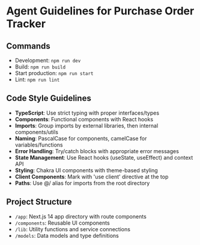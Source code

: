 # Agent Guidelines for Purchase Order Tracker

## Commands
- Development: `npm run dev`
- Build: `npm run build`
- Start production: `npm run start`
- Lint: `npm run lint`

## Code Style Guidelines
- **TypeScript**: Use strict typing with proper interfaces/types
- **Components**: Functional components with React hooks
- **Imports**: Group imports by external libraries, then internal components/utils
- **Naming**: PascalCase for components, camelCase for variables/functions
- **Error Handling**: Try/catch blocks with appropriate error messages
- **State Management**: Use React hooks (useState, useEffect) and context API
- **Styling**: Chakra UI components with theme-based styling
- **Client Components**: Mark with 'use client' directive at the top
- **Paths**: Use @/ alias for imports from the root directory

## Project Structure
- `/app`: Next.js 14 app directory with route components
- `/components`: Reusable UI components
- `/lib`: Utility functions and service connections
- `/models`: Data models and type definitions